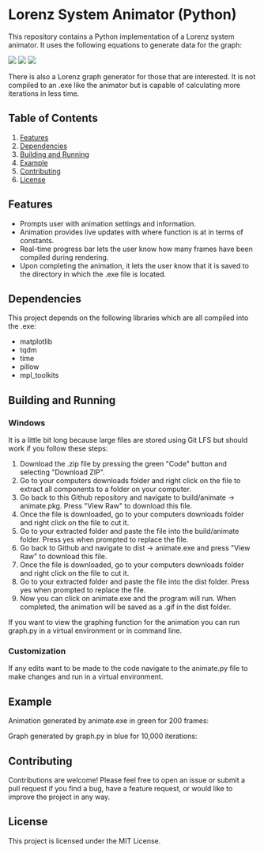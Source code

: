 # Lorenz System Animator (Python)

This repository contains a Python implementation of a Lorenz system animator. It uses the following equations to generate data for the graph:

<img src = "https://latex.codecogs.com/svg.image?\frac{dx}{dt}=\sigma(y-x)">

<img src = "https://latex.codecogs.com/svg.image?\frac{dy}{dt}=x(\rho-z)-y">

<img src = "https://latex.codecogs.com/svg.image?\frac{dz}{dt}=xy-\beta&space;z">


There is also a Lorenz graph generator for those that are interested. It is not compiled to an .exe like the animator but is capable of calculating more iterations in less time.

## Table of Contents

1. [Features](/README.md#features)
2. [Dependencies](/README.md#dependencies)
3. [Building and Running](/README.md#building-and-running)
4. [Example](/README.md#usage)
5. [Contributing](/README.md#contributing)
6. [License](/README.md#license)

## Features

- Prompts user with animation settings and information.
- Animation provides live updates with where function is at in terms of constants.
- Real-time progress bar lets the user know how many frames have been compiled during rendering.
- Upon completing the animation, it lets the user know that it is saved to the directory in which the .exe file is located.

## Dependencies

This project depends on the following libraries which are all compiled into the .exe:

- matplotlib
- tqdm
- time
- pillow
- mpl_toolkits

## Building and Running

### Windows

It is a little bit long because large files are stored using Git LFS but should work if you follow these steps:

1. Download the .zip file by pressing the green "Code" button and selecting "Download ZIP".
2. Go to your computers downloads folder and right click on the file to extract all components to a folder on your computer. 
3. Go back to this Github repository and navigate to build/animate -> animate.pkg. Press "View Raw" to download this file.
4. Once the file is downloaded, go to your computers downloads folder and right click on the file to cut it. 
6. Go to your extracted folder and paste the file into the build/animate folder. Press yes when prompted to replace the file.
7. Go back to Github and navigate to dist -> animate.exe and press "View Raw" to download this file.
8. Once the file is downloaded, go to your computers downloads folder and right click on the file to cut it.
9. Go to your extracted folder and paste the file into the dist folder. Press yes when prompted to replace the file.
10. Now you can click on animate.exe and the program will run. When completed, the animation will be saved as a .gif in the dist folder.

If you want to view the graphing function for the animation you can run graph.py in a virtual environment or in command line.

### Customization

If any edits want to be made to the code navigate to the animate.py file to make changes and run in a virtual environment.

## Example

Animation generated by animate.exe in green for 200 frames:


Graph generated by graph.py in blue for 10,000 iterations:


## Contributing

Contributions are welcome! Please feel free to open an issue or submit a pull request if you find a bug, have a feature request, or would like to improve the project in any way.

## License

This project is licensed under the MIT License.